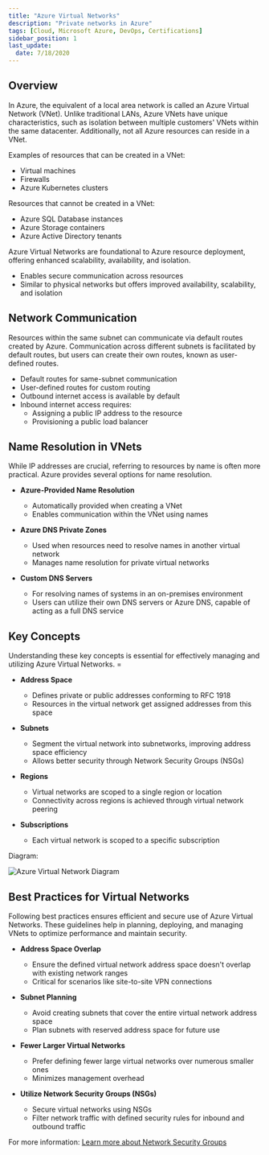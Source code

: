 ```yaml
---
title: "Azure Virtual Networks"
description: "Private networks in Azure"
tags: [Cloud, Microsoft Azure, DevOps, Certifications]
sidebar_position: 1
last_update:
  date: 7/18/2020
---
```


## Overview

In Azure, the equivalent of a local area network is called an Azure Virtual Network (VNet). Unlike traditional LANs, Azure VNets have unique characteristics, such as isolation between multiple customers' VNets within the same datacenter. Additionally, not all Azure resources can reside in a VNet.

Examples of resources that can be created in a VNet:

- Virtual machines
- Firewalls
- Azure Kubernetes clusters

Resources that cannot be created in a VNet:

- Azure SQL Database instances
- Azure Storage containers
- Azure Active Directory tenants

Azure Virtual Networks are foundational to Azure resource deployment, offering enhanced scalability, availability, and isolation.

- Enables secure communication across resources
- Similar to physical networks but offers improved availability, scalability, and isolation

## Network Communication

Resources within the same subnet can communicate via default routes created by Azure. Communication across different subnets is facilitated by default routes, but users can create their own routes, known as user-defined routes.

- Default routes for same-subnet communication
- User-defined routes for custom routing
- Outbound internet access is available by default
- Inbound internet access requires:
  - Assigning a public IP address to the resource
  - Provisioning a public load balancer

## Name Resolution in VNets

While IP addresses are crucial, referring to resources by name is often more practical. Azure provides several options for name resolution.

- **Azure-Provided Name Resolution**

  - Automatically provided when creating a VNet
  - Enables communication within the VNet using names

- **Azure DNS Private Zones**

  - Used when resources need to resolve names in another virtual network
  - Manages name resolution for private virtual networks

- **Custom DNS Servers**

  - For resolving names of systems in an on-premises environment
  - Users can utilize their own DNS servers or Azure DNS, capable of acting as a full DNS service

## Key Concepts

Understanding these key concepts is essential for effectively managing and utilizing Azure Virtual Networks. =

- **Address Space**
  - Defines private or public addresses conforming to RFC 1918
  - Resources in the virtual network get assigned addresses from this space

- **Subnets**
  - Segment the virtual network into subnetworks, improving address space efficiency
  - Allows better security through Network Security Groups (NSGs)

- **Regions**
  - Virtual networks are scoped to a single region or location
  - Connectivity across regions is achieved through virtual network peering

- **Subscriptions**
  - Each virtual network is scoped to a specific subscription

Diagram:

![Azure Virtual Network Diagram](https://docs.microsoft.com/en-us/azure/virtual-network/media/virtual-networks-overview/virtual-network-diagram.png)

## Best Practices for Virtual Networks

Following best practices ensures efficient and secure use of Azure Virtual Networks. These guidelines help in planning, deploying, and managing VNets to optimize performance and maintain security.

- **Address Space Overlap**
  - Ensure the defined virtual network address space doesn't overlap with existing network ranges
  - Critical for scenarios like site-to-site VPN connections

- **Subnet Planning**
  - Avoid creating subnets that cover the entire virtual network address space
  - Plan subnets with reserved address space for future use

- **Fewer Larger Virtual Networks**
  - Prefer defining fewer large virtual networks over numerous smaller ones
  - Minimizes management overhead

- **Utilize Network Security Groups (NSGs)**
  - Secure virtual networks using NSGs
  - Filter network traffic with defined security rules for inbound and outbound traffic

For more information: [Learn more about Network Security Groups](https://docs.microsoft.com/en-us/azure/virtual-network/security-overview)